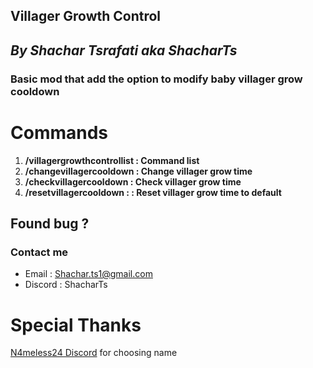 ## **Villager Growth Control**
## _**By Shachar Tsrafati aka ShacharTs**_
### **Basic mod that add the option to modify baby villager grow cooldown**

**Commands**
======

1. **/villagergrowthcontrollist : Command list**
2. **/changevillagercooldown  : Change villager grow time**
3. **/checkvillagercooldown : Check villager grow time**
4. **/resetvillagercooldown : : Reset villager grow time to default**


## Found bug ? 
### Contact me

* Email : Shachar.ts1@gmail.com
* Discord : ShacharTs

Special Thanks
=
[N4meless24 Discord](https://discord.com/invite/vuen7NYsCA) for choosing name